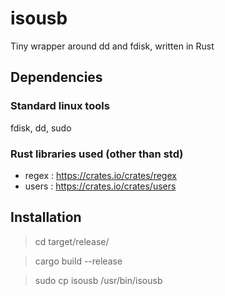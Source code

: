 # isousb

Tiny wrapper around dd and fdisk, written in Rust

## Dependencies

### Standard linux tools

fdisk, dd, sudo

### Rust libraries used (other than std)

- regex : <https://crates.io/crates/regex>
- users : <https://crates.io/crates/users>

## Installation

> cd target/release/

> cargo build --release

> sudo cp isousb /usr/bin/isousb